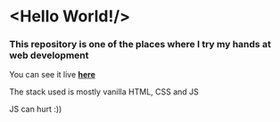 # <Hello World!/>

### This repository is one of the places where I try my hands at web development

You can see it live **[here](https://icamp.netlify.app/)**

The stack used is mostly vanilla HTML, CSS and JS  

JS can hurt :))

